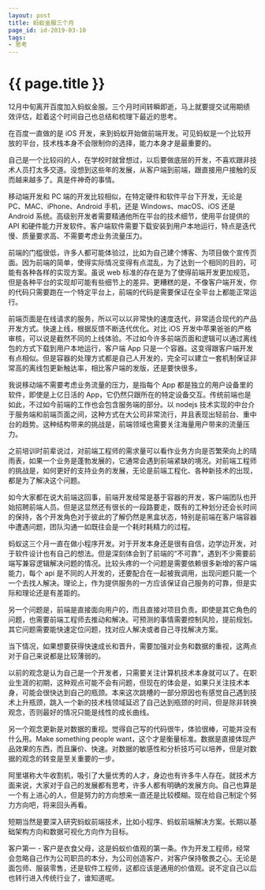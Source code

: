 ```yaml
---
layout: post
title: 蚂蚁金服三个月
page_id: id-2019-03-10
tags:
- 思考
---
```


<h1>{{ page.title }}</h1>

12月中旬离开百度加入蚂蚁金服。三个月时间转瞬即逝，马上就要提交试用期绩效评估，趁着这个时间自己也总结和梳理下最近的思考。

<!-- more -->

在百度一直做的是 iOS 开发，来到蚂蚁开始做前端开发。可见蚂蚁是一个比较开放的平台，技术栈本身不会限制你的选择，能力本身才是最重要的。

自己是一个比较闷的人，在学校时就曾想过，以后要做底层的开发，不喜欢跟非技术人员打太多交道。没想到这些年的发展，从客户端到前端，跟直接用户接触的反而越来越多了。真是件神奇的事情。

移动端开发和 PC 端的开发比较相似，在特定硬件和软件平台下开发，无论是 PC、MAC、iPhone、Android 手机，还是 Windows、macOS、iOS 还是 Android 系统。高级别开发者需要精通他所在平台的技术细节，使用平台提供的 API 和硬件能力开发软件。客户端软件需要下载安装到用户本地运行，特点是迭代慢、质量要求高、不需要考虑业务流量压力。

前端的门槛很低，许多人都可能体验过，比如为自己建个博客、为项目做个宣传页面。因为前端的简单，使得实际情况变得有点混乱，为了达到一个相同的目的，可能有各种各样的实现方案。虽说 web 标准的存在是为了使得前端开发更加规范，但是各种平台的实现却可能有些细节上的差异。更糟糕的是，不像客户端开发，你的代码只需要跑在一个特定平台上，前端的代码是需要保证在全平台上都能正常运行。

前端页面是在线请求的服务，所以可以以非常快的速度迭代，非常适合现代的产品开发方式。快速上线，根据反馈不断迭代优化。对比 iOS 开发中苹果爸爸的严格审核，可以说是截然不同的上线体验。不过如今许多前端页面和逻辑可以通过离线包的方式下载到用户本地运行，客户端 App 只是一个容器。这变得跟客户端开发有点相似。但是容器的处理方式都是自己人开发的，完全可以建立一套机制保证非常高的离线包更新触达率，相比客户端的发版，还是要快很多。

我说移动端不需要考虑业务流量的压力，是指每个 App 都是独立的用户设备里的软件，即使是上亿日活的 App，它仍然只跟所在的特定设备交互。传统前端也是如此，不过如今前端的工作也会包含服务端的部分。以 nodejs 技术实现的中台介于服务端和前端页面之间，这种方式在大公司非常流行，并且表现出轻前台、重中台的趋势。这种结构带来的挑战是，前端领域也需要关注海量用户带来的流量压力。

之前培训时前辈说过，对前端工程师的需求量可以看作业务方向是否繁荣向上的晴雨表，如果一个业务是蓬勃发展的，它通常会遇到前端紧缺的境况。对前端工程师的挑战是，如何更好的支持业务的发展，无论是前端工程化、各种新技术的出现，都是为了解决这个问题。

如今大家都在说大前端这回事，前端开发经常是基于容器的开发，客户端团队也开始招聘前端人员。但是这显然还有很长的一段路要走，既有的工种划分还会长时间的保持，各个开发角色对于彼此的了解仍然是黑盒状态，特别是前端在客户端容器中遭遇问题，团队沟通一如既往会是一个耗时耗精力的过程。

蚂蚁这三个月一直在做小程序开发。对于开发本身还是很有自信，边学边开发，对于软件设计也有自己的想法。但是深刻体会到了前端的“不可靠”，遇到不少需要前端写兼容逻辑解决问题的情况。比较头疼的一个问题是需要依赖很多新增的客户端能力，每个 api 是不同的人开发的，还要配合在一起被我调用，出现问题只能一个一个去找人解决。理论上，作为提供服务的一方应该保证自己服务的可靠，但是实际和理论还是有差距的。

另一个问题是，前端是直接面向用户的，而且直接对项目负责。即使是其它角色的问题，也需要前端工程师去推动和解决。可预测的事情需要控制风险，提前规划。其它问题需要能快速定位问题，找对应人解决或者自己寻找解决方案。

当下情况，如果想要获得快速成长和晋升，需要加强对业务和数据的重视，这两点对于自己来说都是比较薄弱的。

以前的观念是认为自己是一个开发者，只需要关注计算机技术本身就可以了。在职业生涯的初期，这种观点可能不会有问题，但现在的体会是，如果只关注技术本身，可能会很快达到自己的瓶颈。本来这次跳槽的一部分原因也有感觉自己遇到技术上升瓶颈，跳入一个新的技术栈领域延迟了自己达到瓶颈的时间，但是除非转换观念，否则最好的情况只能是线性的成长曲线。

另一个观念更新是对数据的重视。觉得自己写的代码很牛，体验很棒，可能并没有什么用。Make something people want，这个才是衡量标准。数据是直接体现产品效果的东西，而且廉价、快速。对数据的敏感性和分析技巧可以培养，但是对数据的观念的转变是至关重要的一步。

阿里堪称大牛收割机，吸引了大量优秀的人才，身边也有许多牛人存在。就技术方面来说，大家对于自己的发展都有思考，许多人都有明确的发展方向。自己也算是一个有上进心的人，但是努力的方向想来一直还是比较模糊。现在给自己制定个努力方向吧，将来回头再看。

短期当然是要深入研究蚂蚁前端技术，比如小程序、蚂蚁前端解决方案。长期以基础架构方向和数据可视化方向作为目标。

客户第一 - 客户是衣食父母，这是蚂蚁价值观的第一条。作为开发工程师，经常会忽略自己作为公司职员的本分，为公司创造客户，对客户保持敬畏之心。无论是面包师、服装零售，还是软件工程师，这都应该是通用的价值观。说不定自己以后也转行进入传统行业了，谁知道呢。
